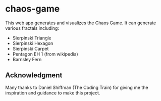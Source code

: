 # chaos-game
This web app generates and visualizes the Chaos Game. It can generate various
fractals including:
- Sierpinski Triangle
- Sierpinski Hexagon
- Sierpinski Carpet
- Pentagon EH 1 (from wikipedia)
- Barnsley Fern

## Acknowledgment
Many thanks to Daniel Shiffman (The Coding Train) for giving me the inspiration and
guidance to make this project.
